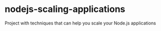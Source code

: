 # nodejs-scaling-applications
Project with techniques that can help you scale your Node.js applications
